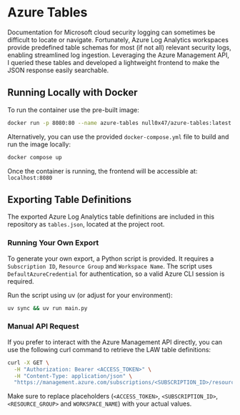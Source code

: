 # Azure Tables

Documentation for Microsoft cloud security logging can sometimes be difficult to locate or navigate. Fortunately, Azure Log Analytics workspaces provide predefined table schemas for most (if not all) relevant security logs, enabling streamlined log ingestion. Leveraging the Azure Management API, I queried these tables and developed a lightweight frontend to make the JSON response easily searchable.

## Running Locally with Docker

To run the container use the pre-built image:

```bash
docker run -p 8080:80 --name azure-tables null0x47/azure-tables:latest
```

Alternatively, you can use the provided `docker-compose.yml` file to build and run the image locally:

```bash
docker compose up
```

Once the container is running, the frontend will be accessible at: `localhost:8080`

## Exporting Table Definitions

The exported Azure Log Analytics table definitions are included in this repository as `tables.json`, located at the project root.

### Running Your Own Export

To generate your own export, a Python script is provided. It requires a `Subscription ID`, `Resource Group` and `Workspace Name`. The script uses `DefaultAzureCredential` for authentication, so a valid Azure CLI session is required.

Run the script using uv (or adjust for your environment):

```bash
uv sync && uv run main.py
```

### Manual API Request

If you prefer to interact with the Azure Management API directly, you can use the following curl command to retrieve the LAW table definitions:

```bash
curl -X GET \
  -H "Authorization: Bearer <ACCESS_TOKEN>" \
  -H "Content-Type: application/json" \
  "https://management.azure.com/subscriptions/<SUBSCRIPTION_ID>/resourceGroups/<RESOURCE_GROUP>/providers/Microsoft.OperationalInsights/workspaces/<WORKSPACE_NAME>/tables?api-version=2025-07-01"
```

Make sure to replace placeholders (`<ACCESS_TOKEN>`, `<SUBSCRIPTION_ID>`, `<RESOURCE_GROUP>` and `WORKSPACE_NAME`) with your actual values.